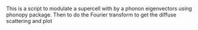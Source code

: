 This is a script to modulate a supercell with by a phonon eigenvectors using phonopy package. Then to do the Fourier transform to get the diffuse scattering and plot
